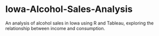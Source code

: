# Iowa-Alcohol-Sales-Analysis
An analysis of alcohol sales in Iowa using R and Tableau, exploring the relationship between income and consumption.

